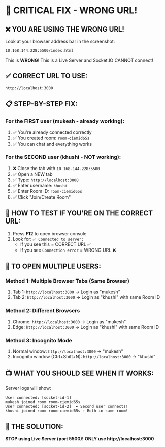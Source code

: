 # 🚨 CRITICAL FIX - WRONG URL!

## ❌ YOU ARE USING THE WRONG URL!

Look at your browser address bar in the screenshot:
```
10.168.144.228:5500/index.html
```

This is **WRONG**! This is a Live Server and Socket.IO CANNOT connect!

## ✅ CORRECT URL TO USE:

```
http://localhost:3000
```

## 📋 STEP-BY-STEP FIX:

### For the FIRST user (mukesh - already working):
1. ✅ You're already connected correctly
2. ✅ You created room: `room-ciemid65s`
3. ✅ You can chat and everything works

### For the SECOND user (khushi - NOT working):
1. ❌ Close the tab with `10.168.144.228:5500`
2. ✅ Open a NEW tab
3. ✅ Type: `http://localhost:3000`
4. ✅ Enter username: `khushi`
5. ✅ Enter Room ID: `room-ciemid65s`
6. ✅ Click "Join/Create Room"

## 🧪 HOW TO TEST IF YOU'RE ON THE CORRECT URL:

1. Press **F12** to open browser console
2. Look for: `✅ Connected to server:`
   - If you see this = CORRECT URL ✅
   - If you see `Connection error` = WRONG URL ❌

## 🔄 TO OPEN MULTIPLE USERS:

### Method 1: Multiple Browser Tabs (Same Browser)
1. Tab 1: `http://localhost:3000` → Login as "mukesh"
2. Tab 2: `http://localhost:3000` → Login as "khushi" with same Room ID

### Method 2: Different Browsers
1. Chrome: `http://localhost:3000` → Login as "mukesh"
2. Edge: `http://localhost:3000` → Login as "khushi" with same Room ID

### Method 3: Incognito Mode
1. Normal window: `http://localhost:3000` → "mukesh"
2. Incognito window (Ctrl+Shift+N): `http://localhost:3000` → "khushi"

## 📺 WHAT YOU SHOULD SEE WHEN IT WORKS:

Server logs will show:
```
User connected: [socket-id-1]
mukesh joined room room-ciemid65s
User connected: [socket-id-2]  ← Second user connects!
khushi joined room room-ciemid65s ← Both in same room!
```

## 🎯 THE SOLUTION:

**STOP using Live Server (port 5500)!**
**ONLY use http://localhost:3000**
